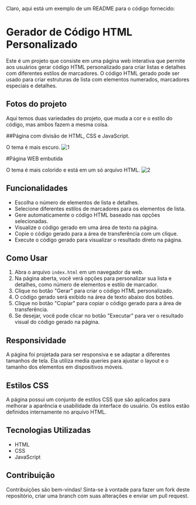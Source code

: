 Claro, aqui está um exemplo de um README para o código fornecido:

# Gerador de Código HTML Personalizado

Este é um projeto que consiste em uma página web interativa que permite aos usuários gerar código HTML personalizado para criar listas e detalhes com diferentes estilos de marcadores. O código HTML gerado pode ser usado para criar estruturas de lista com elementos numerados, marcadores especiais e detalhes.

## Fotos do projeto

Aqui temos duas variedades do projeto, que muda a cor e o estilo do código, mas ambos fazem a mesma coisa.

##Página com divisão de HTML, CSS e JavaScript.

O tema é mais escuro.
![1](https://github.com/coutmilton/criaartigo/assets/69989716/6744244a-bd08-4b38-9c35-03887762d778)

#Página WEB embutida

O tema é mais colorido e está em um só arquivo HTML.
![2](https://github.com/coutmilton/criaartigo/assets/69989716/dac87215-0963-4873-8e7f-10ab88eb7362)

## Funcionalidades

- Escolha o número de elementos de lista e detalhes.
- Selecione diferentes estilos de marcadores para os elementos de lista.
- Gere automaticamente o código HTML baseado nas opções selecionadas.
- Visualize o código gerado em uma área de texto na página.
- Copie o código gerado para a área de transferência com um clique.
- Execute o código gerado para visualizar o resultado direto na página.

## Como Usar

1. Abra o arquivo `index.html` em um navegador da web.
2. Na página aberta, você verá opções para personalizar sua lista e detalhes, como número de elementos e estilo de marcador.
3. Clique no botão "Gerar" para criar o código HTML personalizado.
4. O código gerado será exibido na área de texto abaixo dos botões.
5. Clique no botão "Copiar" para copiar o código gerado para a área de transferência.
6. Se desejar, você pode clicar no botão "Executar" para ver o resultado visual do código gerado na página.

## Responsividade

A página foi projetada para ser responsiva e se adaptar a diferentes tamanhos de tela. Ela utiliza media queries para ajustar o layout e o tamanho dos elementos em dispositivos móveis.

## Estilos CSS

A página possui um conjunto de estilos CSS que são aplicados para melhorar a aparência e usabilidade da interface do usuário. Os estilos estão definidos internamente no arquivo HTML.

## Tecnologias Utilizadas

- HTML
- CSS
- JavaScript

## Contribuição

Contribuições são bem-vindas! Sinta-se à vontade para fazer um fork deste repositório, criar uma branch com suas alterações e enviar um pull request.

